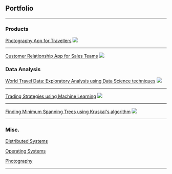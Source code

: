 ## Portfolio

---

### Products

[Photography App for Travellers](https://abien1.github.io/photo)
<img src="images/travel_app_thumbnail.png?raw=true"/>

---

[Customer Relationship App for Sales Teams](https://abien1.github.io/crm)
<img src="images/sales_app_thumbnail.png?raw=true"/>
### Data Analysis

[World Travel Data: Exploratory Analysis using Data Science techniques](https://github.com/abien1/Data-Analysis/tree/main/Data-Science)
<img src="images/world_development_indicators.png?raw=true"/>

---
[Trading Strategies using Machine Learning](https://github.com/abien1/Data-Analysis/tree/main/Machine-Learning)
<img src="images/trading_strategies.png?raw=true"/>

---

[Finding Minimum Spanning Trees using Kruskal's algorithm](https://github.com/abien1/Data-Analysis/tree/main/Tree-and-Graph-Search)
<img src="images/minimum_spanning_trees.png?raw=true"/>

---

### Misc.

[Distributed Systems](pdf/distributed_systems.pdf)

[Operating Systems](pds/home_operating_systems.pdf)

[Photography](series.md)

---


